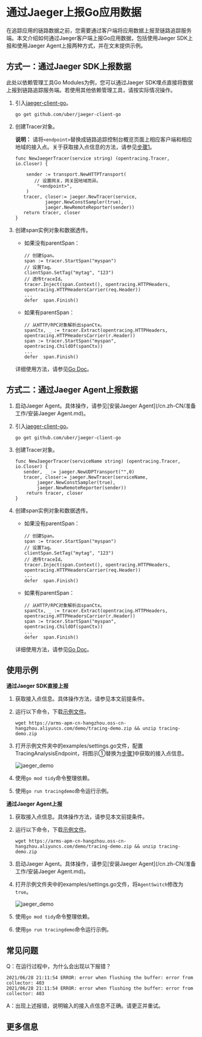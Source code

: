 # 通过Jaeger上报Go应用数据

在追踪应用的链路数据之前，您需要通过客户端将应用数据上报至链路追踪服务端。本文介绍如何通过Jaeger客户端上报Go应用数据，包括使用Jaeger SDK上报和使用Jaeger Agent上报两种方式，并在文末提供示例。

## 方式一：通过Jaeger SDK上报数据

此处以依赖管理工具Go Modules为例，您可以通过Jaeger SDK埋点直接将数据上报到链路追踪服务端。若使用其他依赖管理工具，请按实际情况操作。

1.  引入[jaeger-client-go](https://github.com/jaegertracing/jaeger-client-go)。

    ```
    go get github.com/uber/jaeger-client-go
    ```

2.  创建Tracer对象。

    **说明：** 请将`<endpoint>`替换成链路追踪控制台概览页面上相应客户端和相应地域的接入点。关于获取接入点信息的方法，请参见[步骤1](#step_dnn_poo_0li)。

    ```
    func NewJaegerTracer(service string) (opentracing.Tracer, io.Closer) {
    
        sender := transport.NewHTTPTransport(
           // 设置网关，网关因地域而异。
            "<endpoint>",
        )
       tracer, closer:= jaeger.NewTracer(service,
               jaeger.NewConstSampler(true),
               jaeger.NewRemoteReporter(sender))
       return tracer, closer
    }
    ```

3.  创建span实例对象和数据透传。

    -   如果没有parentSpan：

        ```
        // 创建Span。
        span := tracer.StartSpan("myspan")
        // 设置Tag。
        clientSpan.SetTag("mytag", "123")
        // 透传traceId。
        tracer.Inject(span.Context(), opentracing.HTTPHeaders, opentracing.HTTPHeadersCarrier(req.Header))
        ...
        defer  span.Finish()
        ```

    -   如果有parentSpan：

        ```
        // 从HTTP/RPC对象解析出spanCtx。
        spanCtx, _ := tracer.Extract(opentracing.HTTPHeaders, opentracing.HTTPHeadersCarrier(r.Header))
        span := tracer.StartSpan("myspan", opentracing.ChildOf(spanCtx))
        ...
        defer  span.Finish()
        ```

    详细使用方法，请参见[Go Doc](https://pkg.go.dev/github.com/jaegertracing/jaeger-client-go)。


## 方式二：通过Jaeger Agent上报数据

1.  启动Jaeger Agent。具体操作，请参见[安装Jaeger Agent](/cn.zh-CN/准备工作/安装Jaeger Agent.md)。

2.  引入[jaeger-client-go](https://github.com/jaegertracing/jaeger-client-go)。

    ```
    go get github.com/uber/jaeger-client-go
    ```

3.  创建Tracer对象。

    ```
    func NewJaegerTracer(serviceName string) (opentracing.Tracer, io.Closer) {
       sender, _ := jaeger.NewUDPTransport("",0)
       tracer, closer:= jaeger.NewTracer(serviceName,
            jaeger.NewConstSampler(true),
            jaeger.NewRemoteReporter(sender))
        return tracer, closer
    }
    ```

4.  创建span实例对象和数据透传。

    -   如果没有parentSpan：

        ```
        // 创建Span。
        span := tracer.StartSpan("myspan")
        // 设置Tag。
        clientSpan.SetTag("mytag", "123")
        // 透传traceId。
        tracer.Inject(span.Context(), opentracing.HTTPHeaders, opentracing.HTTPHeadersCarrier(req.Header))
        ...
        defer  span.Finish()
        ```

    -   如果有parentSpan：

        ```
        // 从HTTP/RPC对象解析出spanCtx。
        spanCtx, _ := tracer.Extract(opentracing.HTTPHeaders, opentracing.HTTPHeadersCarrier(r.Header))
        span := tracer.StartSpan("myspan", opentracing.ChildOf(spanCtx))
        ...
        defer  span.Finish()
        ```

    详细使用方法，请参见[Go Doc](https://pkg.go.dev/github.com/jaegertracing/jaeger-client-go)。


## 使用示例

**通过Jaeger SDK直接上报**

1.  获取接入点信息。具体操作方法，请参见本文前提条件。

2.  运行以下命令，下载[示例文件](https://arms-apm-cn-hangzhou.oss-cn-hangzhou.aliyuncs.com/demo/tracing-demo.zip)。

    ```
    wget https://arms-apm-cn-hangzhou.oss-cn-hangzhou.aliyuncs.com/demo/tracing-demo.zip && unzip tracing-demo.zip
    ```

3.  打开示例文件夹中的examples/settings.go文件，配置TracingAnalysisEndpoint，将图示①替换为[步骤1](#step_gjw_c8o_zwk)中获取的接入点信息。

    ![jaeger_demo](https://static-aliyun-doc.oss-accelerate.aliyuncs.com/assets/img/zh-CN/4324884261/p289809.png)

4.  使用`go mod tidy`命令整理依赖。

5.  使用`go run tracingdemo`命令运行示例。


**通过Jaeger Agent上报**

1.  获取接入点信息。具体操作方法，请参见本文前提条件。

2.  运行以下命令，下载[示例文件](https://arms-apm-cn-hangzhou.oss-cn-hangzhou.aliyuncs.com/demo/tracing-demo.zip)。

    ```
    wget https://arms-apm-cn-hangzhou.oss-cn-hangzhou.aliyuncs.com/demo/tracing-demo.zip && unzip tracing-demo.zip
    ```

3.  启动Jaeger Agent。具体操作，请参见[安装Jaeger Agent](/cn.zh-CN/准备工作/安装Jaeger Agent.md)。

4.  打开示例文件夹中的examples/settings.go文件，将`AgentSwitch`修改为`true`。

    ![jaeger_demo](https://static-aliyun-doc.oss-accelerate.aliyuncs.com/assets/img/zh-CN/0071884261/p289900.png)

5.  使用`go mod tidy`命令整理依赖。

6.  使用`go run tracingdemo`命令运行示例。


## 常见问题

Q：在运行过程中，为什么会出现以下报错？

```
2021/06/28 21:11:54 ERROR: error when flushing the buffer: error from collector: 403
2021/06/28 21:11:54 ERROR: error when flushing the buffer: error from collector: 403
```

A：出现上述报错，说明输入的接入点信息不正确。请更正并重试。

## 更多信息

